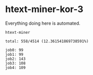 # htext-miner-kor-3

Everything doing here is automated.

```
htext-miner

total: 558/4514 (12.361541869738591%)

job0: 99
job1: 99
job2: 143
job3: 108
job4: 109
```